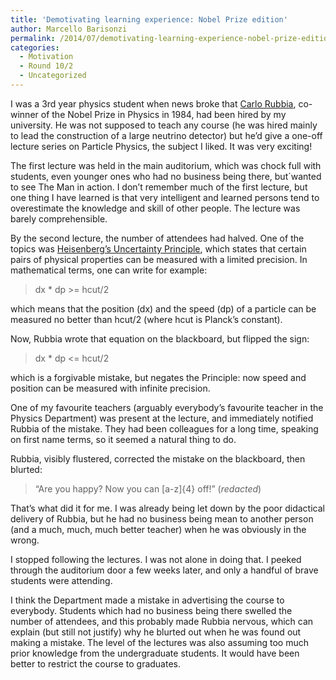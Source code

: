 ```yaml
---
title: 'Demotivating learning experience: Nobel Prize edition'
author: Marcello Barisonzi
permalink: /2014/07/demotivating-learning-experience-nobel-prize-edition/
categories:
  - Motivation
  - Round 10/2
  - Uncategorized
---
```

I was a 3rd year physics student when news broke that <a href="http://en.wikipedia.org/wiki/Carlo_Rubbia" target="_blank">Carlo Rubbia</a>, co-winner of the Nobel Prize in Physics in 1984, had been hired by my university. He was not supposed to teach any course (he was hired mainly to lead the construction of a large neutrino detector) but he&#8217;d give a one-off lecture series on Particle Physics, the subject I liked. It was very exciting!

The first lecture was held in the main auditorium, which was chock full with students, even younger ones who had no business being there, but´wanted to see The Man in action. I don&#8217;t remember much of the first lecture, but one thing I have learned is that very intelligent and learned persons tend to overestimate the knowledge and skill of other people. The lecture was barely comprehensible.

By the second lecture, the number of attendees had halved. One of the topics was <a href="http://en.wikipedia.org/wiki/Uncertainty_principle" target="_blank">Heisenberg&#8217;s Uncertainty Principle</a>, which states that certain pairs of physical properties can be measured with a limited precision. In mathematical terms, one can write for example:

> dx * dp >= hcut/2

which means that the position (dx) and the speed (dp) of a particle can be measured no better than hcut/2 (where hcut is Planck&#8217;s constant).

Now, Rubbia wrote that equation on the blackboard, but flipped the sign:

> dx * dp <= hcut/2

which is a forgivable mistake, but negates the Principle: now speed and position can be measured with infinite precision.

One of my favourite teachers (arguably everybody&#8217;s favourite teacher in the Physics Department) was present at the lecture, and immediately notified Rubbia of the mistake. They had been colleagues for a long time, speaking on first name terms, so it seemed a natural thing to do.

Rubbia, visibly flustered, corrected the mistake on the blackboard, then blurted:

> &#8220;Are you happy? Now you can [a-z]{4} off!&#8221; (*redacted*)

That&#8217;s what did it for me. I was already being let down by the poor didactical delivery of Rubbia, but he had no business being mean to another person (and a much, much, much better teacher) when he was obviously in the wrong.

I stopped following the lectures. I was not alone in doing that. I peeked through the auditorium door a few weeks later, and only a handful of brave students were attending.

I think the Department made a mistake in advertising the course to everybody. Students which had no business being there swelled the number of attendees, and this probably made Rubbia nervous, which can explain (but still not justify) why he blurted out when he was found out making a mistake. The level of the lectures was also assuming too much prior knowledge from the undergraduate students. It would have been better to restrict the course to graduates.

&nbsp;

&nbsp;

&nbsp;

&nbsp;

&nbsp;

&nbsp;

&nbsp;

&nbsp;

&nbsp;

&nbsp;

&nbsp;

&nbsp;
